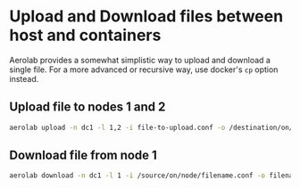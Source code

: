 # Upload and Download files between host and containers

Aerolab provides a somewhat simplistic way to upload and download a single file. For a more advanced or recursive way, use docker's `cp` option instead.

## Upload file to nodes 1 and 2

```bash
aerolab upload -n dc1 -l 1,2 -i file-to-upload.conf -o /destination/on/nodes/filename.conf
```

## Download file from node 1

```bash
aerolab download -n dc1 -l 1 -i /source/on/node/filename.conf -o filename-to-download-to.conf
```
